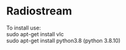 # Radiostream<br>
To install use:<br>
sudo apt-get install vlc<br>
sudo apt-get install python3.8  (python 3.8.10)<br>
